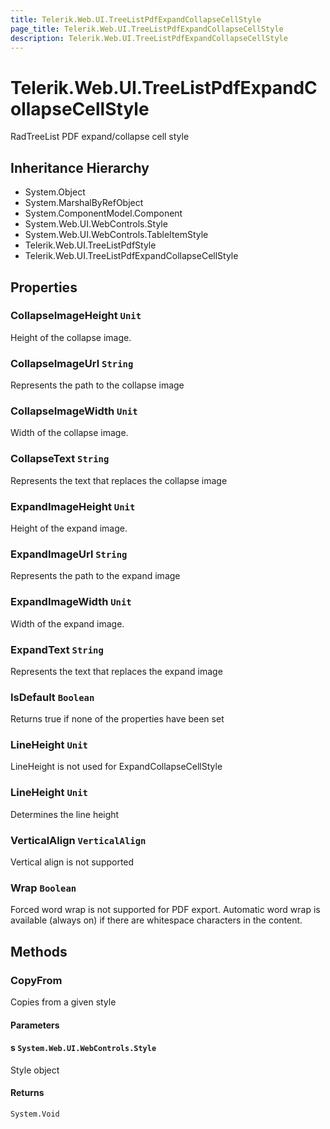 ```yaml
---
title: Telerik.Web.UI.TreeListPdfExpandCollapseCellStyle
page_title: Telerik.Web.UI.TreeListPdfExpandCollapseCellStyle
description: Telerik.Web.UI.TreeListPdfExpandCollapseCellStyle
---
```


# Telerik.Web.UI.TreeListPdfExpandCollapseCellStyle

RadTreeList PDF expand/collapse cell style

## Inheritance Hierarchy

* System.Object
* System.MarshalByRefObject
* System.ComponentModel.Component
* System.Web.UI.WebControls.Style
* System.Web.UI.WebControls.TableItemStyle
* Telerik.Web.UI.TreeListPdfStyle
* Telerik.Web.UI.TreeListPdfExpandCollapseCellStyle

## Properties

###  CollapseImageHeight `Unit`

Height of the collapse image.

###  CollapseImageUrl `String`

Represents the path to the collapse image

###  CollapseImageWidth `Unit`

Width of the collapse image.

###  CollapseText `String`

Represents the text that replaces the collapse image

###  ExpandImageHeight `Unit`

Height of the expand image.

###  ExpandImageUrl `String`

Represents the path to the expand image

###  ExpandImageWidth `Unit`

Width of the expand image.

###  ExpandText `String`

Represents the text that replaces the expand image

###  IsDefault `Boolean`

Returns true if none of the properties have been set

###  LineHeight `Unit`

LineHeight is not used for ExpandCollapseCellStyle

###  LineHeight `Unit`

Determines the line height

###  VerticalAlign `VerticalAlign`

Vertical align is not supported

###  Wrap `Boolean`

Forced word wrap is not supported for PDF export. Automatic word wrap is available (always on) if there are whitespace characters in the content.

## Methods

###  CopyFrom

Copies from a given style

#### Parameters

#### s `System.Web.UI.WebControls.Style`

Style object

#### Returns

`System.Void` 

